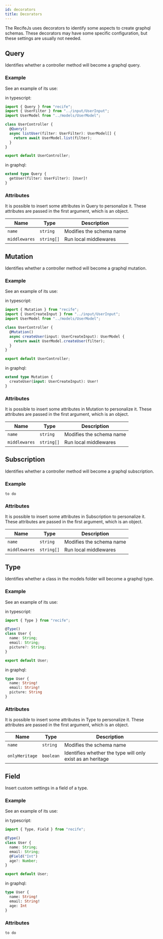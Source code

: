 ```yaml
---
id: decorators
title: Decorators
---
```


The RecifeJs uses decorators to identify some aspects to create graphql schemas. These decorators may have some specific configuration, but these settings are usually not needed.

## Query

Identifies whether a controller method will become a graphql query.

### Example

See an example of its use:

in typescript:

```ts
import { Query } from "recife";
import { UserFilter } from "../input/UserInput";
import UserModel from "../models/UserModel";

class UserController {
  @Query()
  async listUser(filter: UserFilter): UserModel[] {
    return await UserModel.list(filter);
  }
}

export default UserController;
```

in graphql:

```graphql
extend type Query {
  getUser(filter: UserFilter): [User]!
}
```

### Attributes

It is possible to insert some attributes in Query to personalize it. These attributes are passed in the first argument, which is an object.

| Name          | Type       | Description              |
| ------------- | ---------- | ------------------------ |
| `name`        | `string`   | Modifies the schema name |
| `middlewares` | `string[]` | Run local middlewares    |

## Mutation

Identifies whether a controller method will become a graphql mutation.

### Example

See an example of its use:

in typescript:

```ts
import { Mutation } from "recife";
import { UserCreateInput } from "../input/UserInput";
import UserModel from "../models/UserModel";

class UserController {
  @Mutation()
  async createUser(input: UserCreateInput): UserModel {
    return await UserModel.createUser(filter);
  }
}

export default UserController;
```

in graphql:

```graphql
extend type Mutation {
  createUser(input: UserCreateInput): User!
}
```

### Attributes

It is possible to insert some attributes in Mutation to personalize it. These attributes are passed in the first argument, which is an object.

| Name          | Type       | Description              |
| ------------- | ---------- | ------------------------ |
| `name`        | `string`   | Modifies the schema name |
| `middlewares` | `string[]` | Run local middlewares    |

## Subscription

Identifies whether a controller method will become a graphql subscription.

### Example

`to do`

### Attributes

It is possible to insert some attributes in Subscription to personalize it. These attributes are passed in the first argument, which is an object.

| Name          | Type       | Description              |
| ------------- | ---------- | ------------------------ |
| `name`        | `string`   | Modifies the schema name |
| `middlewares` | `string[]` | Run local middlewares    |

## Type

Identifies whether a class in the models folder will become a graphql type.

### Example

See an example of its use:

in typescript:

```ts
import { Type } from "recife";

@Type()
class User {
  name: String;
  email: String;
  picture?: String;
}

export default User;
```

in graphql:

```graphql
type User {
  name: String!
  email: String!
  picture: String
}
```

### Attributes

It is possible to insert some attributes in Type to personalize it. These attributes are passed in the first argument, which is an object.

| Name           | Type      | Description                                                |
| -------------- | --------- | ---------------------------------------------------------- |
| `name`         | `string`  | Modifies the schema name                                   |
| `onlyHeritage` | `boolean` | Identifies whether the type will only exist as an heritage |

## Field

Insert custom settings in a field of a type.

### Example

See an example of its use:

in typescript:

```ts
import { Type, Field } from "recife";

@Type()
class User {
  name: String;
  email: String;
  @Field("Int")
  age?: Number;
}

export default User;
```

in graphql:

```graphql
type User {
  name: String!
  email: String!
  age: Int
}
```

### Attributes

`to do`
